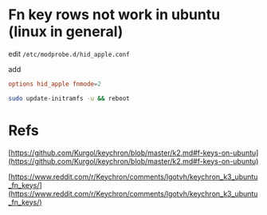 # Fn key rows not work in ubuntu (linux in general)

edit `/etc/modprobe.d/hid_apple.conf`

add

```conf
options hid_apple fnmode=2
```

```bash
sudo update-initramfs -u && reboot
```

# Refs

[https://github.com/Kurgol/keychron/blob/master/k2.md#f-keys-on-ubuntu](https://github.com/Kurgol/keychron/blob/master/k2.md#f-keys-on-ubuntu)

[https://www.reddit.com/r/Keychron/comments/lgotvh/keychron_k3_ubuntu_fn_keys/](https://www.reddit.com/r/Keychron/comments/lgotvh/keychron_k3_ubuntu_fn_keys/)


